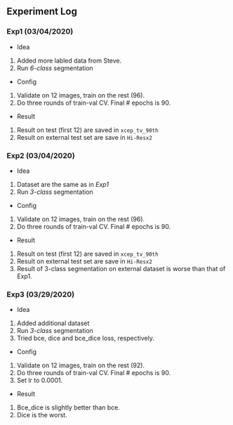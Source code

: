 ## Experiment Log

### Exp1 (03/04/2020)
 - Idea
1. Added more labled data from Steve.
2. Run *6-class* segmentation

 - Config
1. Validate on 12 images, train on the rest (96). 
2. Do three rounds of train-val CV. Final # epochs is 90.

 - Result
1. Result on test (first 12) are saved in `xcep_tv_90th`
2. Result on external test set are save in `Hi-Resx2`


### Exp2 (03/04/2020)
 - Idea
1. Dataset are the same as in *Exp1*
2. Run *3-class* segmentation

 - Config
1. Validate on 12 images, train on the rest (96). 
2. Do three rounds of train-val CV. Final # epochs is 90.

 - Result
1. Result on test (first 12) are saved in `xcep_tv_90th`
2. Result on external test set are save in `Hi-Resx2`
3. Result of 3-class segmentation on external dataset is worse than that of Exp1.


### Exp3 (03/29/2020)
 - Idea
1. Added additional dataset
2. Run *3-class* segmentation
3. Tried bce, dice and bce_dice loss, respectively.

 - Config
1. Validate on 12 images, train on the rest (92).
2. Do three rounds of train-val CV. Final # epochs is 90.
3. Set lr to 0.0001.

 - Result
1. Bce_dice is slightly better than bce.
2. Dice is the worst.